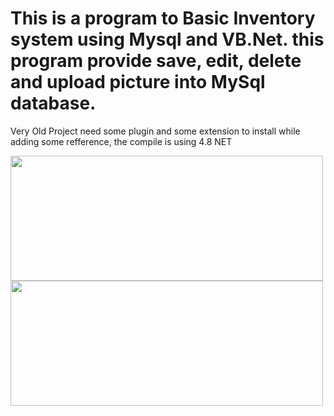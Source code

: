 # This is a program to Basic Inventory system using Mysql and VB.Net. this program provide save, edit, delete and upload picture into MySql database.
Very Old Project need some plugin and some extension to install while adding some refference, the compile is using 4.8 NET

<img src="https://github.com/Krylliac/CRUD_Inventory/assets/117600120/6b4af9b1-d6ac-4111-9e96-eab922faf0b0" width="500" height="200">
<img src="https://github.com/Krylliac/CRUD_Inventory/assets/117600120/23762c91-f9a3-4577-ac56-f46cb23b3680" width="500" height="200">

